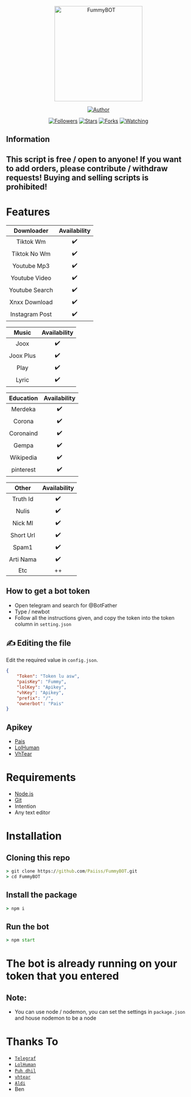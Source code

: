 <div align="center">
<img src="https://github.com/Paiiss/Pais/blob/main/Fummy.jpg?raw=true" alt="FummyBOT"width="240" height="260" />
<p align="center">
  <a href="https://github.com/Paiiss"><img title="Author" src="https://img.shields.io/badge/Author-Paiiss-purple.svg?style=for-the-badge&logo=github" /></a>
</p>
<p align="center">
<a href="https://github.com/Paiiss/"><img title="Followers" src="https://img.shields.io/github/followers/Paiiss?color=blue&style=flat-square"></a>
<a href="https://github.com/Paiiss/"><img title="Stars" src="https://img.shields.io/github/stars/Paiiss/FummyBOT?color=red&style=flat-square"></a>
<a href="https://github.com/Paiiss/"><img title="Forks" src="https://img.shields.io/github/forks/Paiiss/FummyBOT?color=red&style=flat-square"></a>
<a href="https://github.com/Paiiss/"><img title="Watching" src="https://img.shields.io/github/watchers/Paiiss/FummyBOT?label=Watchers&color=blue&style=flat-square"></a>
</p>


</div>

## Information

## This script is free / open to anyone! If you want to add orders, please contribute / withdraw requests! Buying and selling scripts is prohibited!

# Features

|      Downloader     | Availability |
| :-----------------: | :----------: |
|   Tiktok Wm         |      ✔️      |
|   Tiktok No Wm      |      ✔️      |
|   Youtube Mp3       |      ✔️      |
|   Youtube Video     |      ✔️      |
|   Youtube Search    |      ✔️      |
|   Xnxx Download     |      ✔️      |
|   Instagram Post    |      ✔️      |


|        Music        | Availability |
| :-----------------: | :----------: |
|       Joox          |      ✔️      |
|      Joox Plus      |      ✔️      |
|        Play         |      ✔️      |
|        Lyric        |      ✔️      |

|       Education     | Availability |
| :-----------------: | :----------: |
|       Merdeka       |      ✔️      |
|        Corona       |      ✔️      |
|       Coronaind     |      ✔️      |
|        Gempa        |      ✔️      |
|      Wikipedia      |      ✔️      |
|      pinterest      |      ✔️      |

|         Other       | Availability |
| :-----------------: | :----------: |
|       Truth Id      |      ✔️      |
|        Nulis        |      ✔️      |
|       Nick Ml       |      ✔️      |
|       Short Url     |      ✔️      |
|         Spam1       |      ✔️      |
|       Arti Nama     |      ✔️      |
|          Etc        |      ++      |


## How to get a bot token
* Open telegram and search for @BotFather
* Type / newbot
* Follow all the instructions given, and copy the token into the token column in ```setting.json```


## ✍️ Editing the file
Edit the required value in `config.json`.
```json
{
    "Token": "Token lu asw",
    "paisKey": "Fummy",
    "lolKey": "Apikey",
    "vhKey": "Apikey",
    "prefix": "/",
    "ownerbot": "Pais"
}

```

## Apikey
* [Pais](https://pencarikode.xyz/)
* [LolHuman](http://lolhuman.herokuapp.com/)
* [VhTear](https://api.vhtear.com/)

# Requirements
* [Node.js](https://nodejs.org/en/)
* [Git](https://git-scm.com/downloads)
* Intention
* Any text editor

# Installation

## Cloning this repo
```cmd
> git clone https://github.com/Paiiss/FummyBOT.git
> cd FummyBOT
```

## Install the package
```cmd
> npm i
```

## Run the bot
```cmd
> npm start
```
# The bot is already running on your token that you entered

## Note:
* You can use node / nodemon, you can set the settings in ```package.json``` and house nodemon to be a node

# Thanks To
* [`Telegraf`](https://www.npmjs.com/package/telegraf)
* [`LolHuman`](https://github.com/LoL-Human/)
* [`Puh dhil`](https://github.com/Dhil-J)
* [`vhtear`](https://github.com/fckveza/)
* [`Aldi`](https://github.com/Alphanum404)
* Ben
